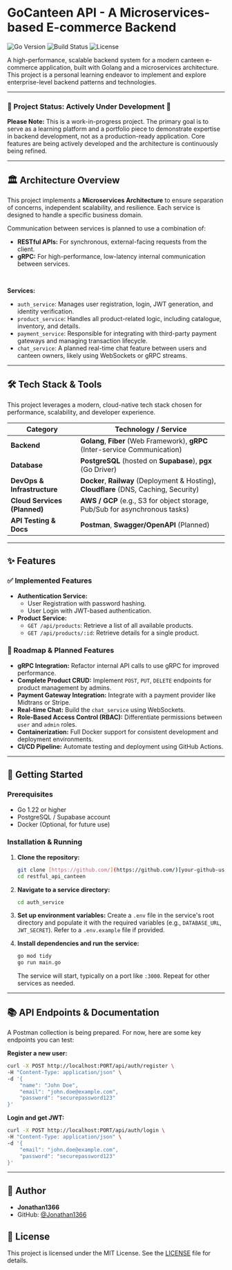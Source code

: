 # GoCanteen API - A Microservices-based E-commerce Backend

![Go Version](https://img.shields.io/badge/go-1.22.x-blue.svg)
![Build Status](https://img.shields.io/badge/build-passing-brightgreen)
![License](https://img.shields.io/badge/license-MIT-green)

A high-performance, scalable backend system for a modern canteen e-commerce application, built with Golang and a microservices architecture. This project is a personal learning endeavor to implement and explore enterprise-level backend patterns and technologies.

---

### 🚧 Project Status: Actively Under Development 🚧

**Please Note:** This is a work-in-progress project. The primary goal is to serve as a learning platform and a portfolio piece to demonstrate expertise in backend development, not as a production-ready application. Core features are being actively developed and the architecture is continuously being refined.

---

## 🏛️ Architecture Overview

This project implements a **Microservices Architecture** to ensure separation of concerns, independent scalability, and resilience. Each service is designed to handle a specific business domain.

Communication between services is planned to use a combination of:
* **RESTful APIs:** For synchronous, external-facing requests from the client.
* **gRPC:** For high-performance, low-latency internal communication between services.

<br>

**Services:**
* `auth_service`: Manages user registration, login, JWT generation, and identity verification.
* `product_service`: Handles all product-related logic, including catalogue, inventory, and details.
* `payment_service`: Responsible for integrating with third-party payment gateways and managing transaction lifecycle.
* `chat_service`: A planned real-time chat feature between users and canteen owners, likely using WebSockets or gRPC streams.

---

## 🛠️ Tech Stack & Tools

This project leverages a modern, cloud-native tech stack chosen for performance, scalability, and developer experience.

| Category                  | Technology / Service                                                                                                   |
| ------------------------- | ---------------------------------------------------------------------------------------------------------------------- |
| **Backend** | **Golang**, **Fiber** (Web Framework), **gRPC** (Inter-service Communication)                                            |
| **Database** | **PostgreSQL** (hosted on **Supabase**), **pgx** (Go Driver)                                                             |
| **DevOps & Infrastructure** | **Docker**, **Railway** (Deployment & Hosting), **Cloudflare** (DNS, Caching, Security)                                |
| **Cloud Services (Planned)** | **AWS / GCP** (e.g., S3 for object storage, Pub/Sub for asynchronous tasks)                                              |
| **API Testing & Docs** | **Postman**, **Swagger/OpenAPI** (Planned)                                                                             |

---

## ✨ Features

### ✅ Implemented Features

* **Authentication Service:**
    * User Registration with password hashing.
    * User Login with JWT-based authentication.
* **Product Service:**
    * `GET /api/products`: Retrieve a list of all available products.
    * `GET /api/products/:id`: Retrieve details for a single product.

### 🔄 Roadmap & Planned Features

* **gRPC Integration:** Refactor internal API calls to use gRPC for improved performance.
* **Complete Product CRUD:** Implement `POST`, `PUT`, `DELETE` endpoints for product management by admins.
* **Payment Gateway Integration:** Integrate with a payment provider like Midtrans or Stripe.
* **Real-time Chat:** Build the `chat_service` using WebSockets.
* **Role-Based Access Control (RBAC):** Differentiate permissions between `user` and `admin` roles.
* **Containerization:** Full Docker support for consistent development and deployment environments.
* **CI/CD Pipeline:** Automate testing and deployment using GitHub Actions.

---

## 🚀 Getting Started

### Prerequisites
* Go 1.22 or higher
* PostgreSQL / Supabase account
* Docker (Optional, for future use)

### Installation & Running
1.  **Clone the repository:**
    ```bash
    git clone [https://github.com/](https://github.com/)[your-github-username]/restful_api_canteen.git
    cd restful_api_canteen
    ```

2.  **Navigate to a service directory:**
    ```bash
    cd auth_service
    ```

3.  **Set up environment variables:**
    Create a `.env` file in the service's root directory and populate it with the required variables (e.g., `DATABASE_URL`, `JWT_SECRET`). Refer to a `.env.example` file if provided.

4.  **Install dependencies and run the service:**
    ```bash
    go mod tidy
    go run main.go
    ```
    The service will start, typically on a port like `:3000`. Repeat for other services as needed.

---

## 📚 API Endpoints & Documentation

A Postman collection is being prepared. For now, here are some key endpoints you can test:

**Register a new user:**
```bash
curl -X POST http://localhost:PORT/api/auth/register \
-H "Content-Type: application/json" \
-d '{
    "name": "John Doe",
    "email": "john.doe@example.com",
    "password": "securepassword123"
}'
```

**Login and get JWT:**
```bash
curl -X POST http://localhost:PORT/api/auth/login \
-H "Content-Type: application/json" \
-d '{
    "email": "john.doe@example.com",
    "password": "securepassword123"
}'
```

---

## 👤 Author

* **Jonathan1366**
* GitHub: [@Jonathan1366](https://github.com/Jonathan1366)

## 📄 License

This project is licensed under the MIT License. See the [LICENSE](LICENSE) file for details.

